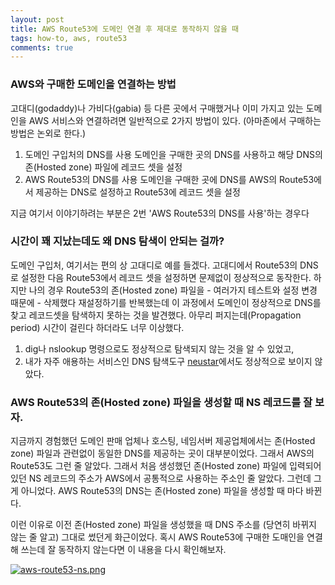 ```yaml
---
layout: post
title: AWS Route53에 도메인 연결 후 제대로 동작하지 않을 때
tags: how-to, aws, route53
comments: true
---
```


### AWS와 구매한 도메인을 연결하는 방법 
고대디(godaddy)나 가비다(gabia) 등 다른 곳에서 구매했거나 이미 가지고 있는 도메인을 AWS 서비스와 연결하려면 일반적으로 2가지 방법이 있다. (아마존에서 구매하는 방법은 논외로 한다.)

1. 도메인 구입처의 DNS를 사용
도메인을 구매한 곳의 DNS를 사용하고 해당 DNS의 존(Hosted zone) 파일에 레코드 셋을 설정
2. AWS Route53의 DNS를 사용
도메인을 구매한 곳에 DNS를 AWS의 Route53에서 제공하는 DNS로 설정하고 Route53에 레코드 셋을 설정 

지금 여기서 이야기하려는 부분은 2번 'AWS Route53의 DNS를 사용'하는 경우다

### 시간이 꽤 지났는데도 왜 DNS 탐색이 안되는 걸까?
도메인 구입처, 여기서는 편의 상 고대디로 예를 들겠다. 고대디에서 Route53의 DNS로 설정한 다음 Route53에서 레코드 셋을 설정하면 문제없이 정상적으로 동작한다. 하지만 나의 경우 Route53의 존(Hosted zone) 파일을 - 여러가지 테스트와 설정 변경 때문에 - 삭제했다 재설정하기를 반복했는데 이 과정에서 도메인이 정상적으로 DNS를 찾고 레코드셋을 탐색하지 못하는 것을 발견했다. 아무리 퍼지는데(Propagation period) 시간이 걸린다 하더라도 너무 이상했다.

1. dig나 nslookup 명령으로도 정상적으로 탐색되지 않는 것을 알 수 있었고,
2. 내가 자주 애용하는 서비스인 DNS 탐색도구 [neustar](https://www.ultratools.com/tools/dnsLookup)에서도 정상적으로 보이지 않았다.

### AWS Route53의 존(Hosted zone) 파일을 생성할 때 NS 레코드를 잘 보자.

지금까지 경험했던 도메인 판매 업체나 호스팅, 네임서버 제공업체에서는 존(Hosted zone) 파일과 관련없이 동일한 DNS를 제공하는 곳이 대부분이었다. 그래서 AWS의 Route53도 그런 줄 알았다. 그래서 처음 생성했던 존(Hosted zone) 파일에 입력되어 있던 NS 레코드의 주소가 AWS에서 공통적으로 사용하는 주소인 줄 알았다. 그런데 그게 아니었다. AWS Route53의 DNS는 존(Hosted zone) 파일을 생성할 때 마다 바뀐다.

이런 이유로 이전 존(Hosted zone) 파일을 생성했을 때 DNS 주소를 (당연히 바뀌지 않는 줄 알고) 그대로 썼던게 화근이었다. 혹시 AWS Route53에 구매한 도매인을 연결해 쓰는데 잘 동작하지 않는다면 이 내용을 다시 확인해보자. 

[![aws-route53-ns.png](https://s26.postimg.org/8b7qriet5/aws-route53-ns.png)](https://postimg.org/image/tkvd2cv3p/)
